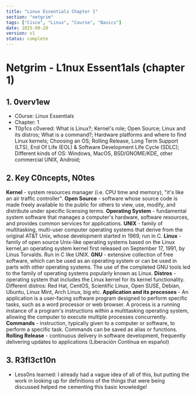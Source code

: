```yaml
---
title: "Linux Essentials Chapter 1"
section: "netgrim"
tags: ["Cisco", "Linux", "Course", "Basics"]
date: 2025-09-20
version: v1
status: complete
---
```


# Netgrim - L1nux Essent1als (chapter 1)

## 1. 0verv1ew
- C0urse: Linux Essentials
- Chapter: 1
- T0p1cs c0vered: What is Linux?; Kernel's role; Open Source; Linux and its distros; What is a command?; Hardware platforms and where to find Linux kernels; Choosing an OS; Rolling Release, Long Term Support (LTS), End Of Life (EOL) & Software Development Life Cycle (SDLC); Different kinds of OS: Windows, MacOS, BSD/GNOME/KDE, other commercial UNIX, Android;

## 2. Key C0ncepts, N0tes

**Kernel** - system resources manager (i.e. CPU time and memory), "it's like an air traffic controller".
**Open Source** - software whose source code is made freely available to the public for others to view, use, modify, and distribute under specific licensing terms.
**Operating System** - fundamental system software that manages a computer's hardware, software resources, and provides common services for applications.
**UNIX** - family of multitasking, multi-user computer operating systems that derive from the original AT&T Unix, whose development started in 1969, run in C.
**Linux** - family of open source Unix-like operating systems based on the Linux kernel,an operating system kernel first released on September 17, 1991, by Linus Torvalds. Run in C like UNIX.
**GNU** - extensive collection of free software, which can be used as an operating system or can be used in parts with other operating systems. The use of the completed GNU tools led to the family of operating systems popularly known as Linux.
**Distros** - operating system that includes the Linux kernel for its kernel functionality. Different distros: Red Hat, CentOS, Scientific Linux, Open SUSE, Debian, Ubuntu, Linux Mint, Arch Linux, big etc.
**Application and its processes** - An application is a user-facing software program designed to perform specific tasks, such as a word processor or web browser. A process is a running instance of a program's instructions within a multitasking operating system, allowing the computer to execute multiple processes concurrently.
**Commands** - instruction, typically given to a computer or software, to perform a specific task. Commands can be saved as alias or functions.
**Rolling Release** - continuous delivery in software development, frequently delivering updates to applications (Liberación Contínua en español)

## 3. R3fl3ct10n
- Less0ns learned: 
I already had a vague idea of all of this, but putting the work in looking up for definitions of the things that were being discussed helped me cementing this basic knowledge!